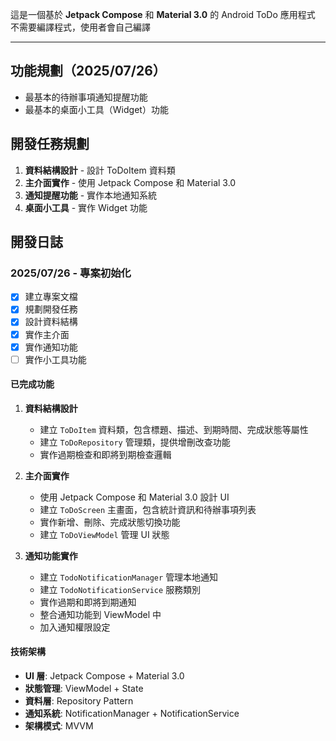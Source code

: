 這是一個基於 **Jetpack Compose** 和 **Material 3.0** 的 Android ToDo 應用程式
不需要編譯程式，使用者會自己編譯

---

## 功能規劃（2025/07/26）
- 最基本的待辦事項通知提醒功能
- 最基本的桌面小工具（Widget）功能

## 開發任務規劃
1. **資料結構設計** - 設計 ToDoItem 資料類
2. **主介面實作** - 使用 Jetpack Compose 和 Material 3.0
3. **通知提醒功能** - 實作本地通知系統
4. **桌面小工具** - 實作 Widget 功能

## 開發日誌

### 2025/07/26 - 專案初始化
- [x] 建立專案文檔
- [x] 規劃開發任務
- [x] 設計資料結構
- [x] 實作主介面
- [x] 實作通知功能
- [ ] 實作小工具功能

#### 已完成功能
1. **資料結構設計**
   - 建立 `ToDoItem` 資料類，包含標題、描述、到期時間、完成狀態等屬性
   - 建立 `ToDoRepository` 管理類，提供增刪改查功能
   - 實作過期檢查和即將到期檢查邏輯

2. **主介面實作**
   - 使用 Jetpack Compose 和 Material 3.0 設計 UI
   - 建立 `ToDoScreen` 主畫面，包含統計資訊和待辦事項列表
   - 實作新增、刪除、完成狀態切換功能
   - 建立 `ToDoViewModel` 管理 UI 狀態

3. **通知功能實作**
   - 建立 `TodoNotificationManager` 管理本地通知
   - 建立 `TodoNotificationService` 服務類別
   - 實作過期和即將到期通知
   - 整合通知功能到 ViewModel 中
   - 加入通知權限設定

#### 技術架構
- **UI 層**: Jetpack Compose + Material 3.0
- **狀態管理**: ViewModel + State
- **資料層**: Repository Pattern
- **通知系統**: NotificationManager + NotificationService
- **架構模式**: MVVM